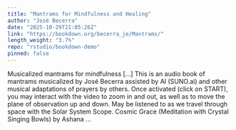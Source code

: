 ```yaml
---
title: "Mantrams for Mindfulness and Healing"
author: "José Becerra"
date: "2025-10-29T21:05:26Z"
link: "https://bookdown.org/becerra_je/Mantrams/"
length_weight: "3.7%"
repo: "rstudio/bookdown-demo"
pinned: false
---
```


Musicalized mantrams for mindfulness [...] This is an audio book of mantrams musicalized by José Becerra assisted by AI (SUNO.ai) and other musical adaptations of prayers by others. Once activated (click on START), you may interact with the video to zoom in and out, as well as to move the plane of observation up and down. May be listened to as we travel through space with the Solar System Scope. Cosmic Grace (Meditation with Crystal Singing Bowls) by Ashana  ...

